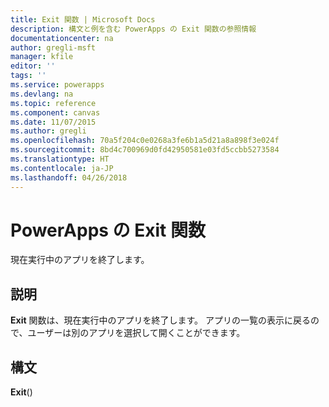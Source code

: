 ```yaml
---
title: Exit 関数 | Microsoft Docs
description: 構文と例を含む PowerApps の Exit 関数の参照情報
documentationcenter: na
author: gregli-msft
manager: kfile
editor: ''
tags: ''
ms.service: powerapps
ms.devlang: na
ms.topic: reference
ms.component: canvas
ms.date: 11/07/2015
ms.author: gregli
ms.openlocfilehash: 70a5f204c0e0268a3fe6b1a5d21a8a898f3e024f
ms.sourcegitcommit: 8bd4c700969d0fd42950581e03fd5ccbb5273584
ms.translationtype: HT
ms.contentlocale: ja-JP
ms.lasthandoff: 04/26/2018
---
```

# <a name="exit-function-in-powerapps"></a>PowerApps の Exit 関数
現在実行中のアプリを終了します。

## <a name="description"></a>説明
**Exit** 関数は、現在実行中のアプリを終了します。  アプリの一覧の表示に戻るので、ユーザーは別のアプリを選択して開くことができます。

## <a name="syntax"></a>構文
**Exit**()

